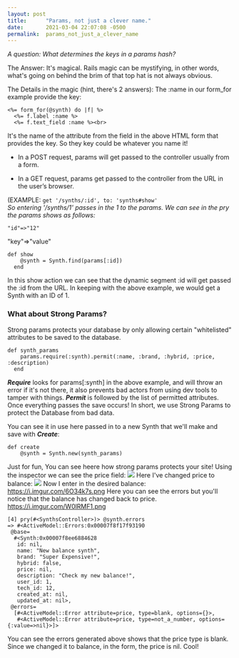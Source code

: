 ```yaml
---
layout: post
title:      "Params, not just a clever name."
date:       2021-03-04 22:07:08 -0500
permalink:  params_not_just_a_clever_name
---
```


*A question: What determines the keys in a params hash?*

The Answer: It's magical. Rails magic can be mystifying, in other words, what's going on behind the brim of that top hat is not always obvious. 

The Details in the magic (hint, there's 2 answers): 
The :name in our form_for example provide the key:
```
<%= form_for(@synth) do |f| %>
  <%= f.label :name %>
  <%= f.text_field :name %><br>
```
It's the name of the attribute from the field in the above HTML form that provides the key. So they key could be whatever you name it!

* In a POST request, params will get passed to the controller usually from a form.


* In a GET request, params get passed to the controller from the URL in the user’s browser.<br>

(EXAMPLE: `get '/synths/:id', to: 'synths#show'` <br>
*So entering '/synths/1' passes in the 1 to the params. We can see in the pry the params shows as follows:*
```
"id"=>"12"
```
"key"=>"value"
```
def show
    @synth = Synth.find(params[:id])
  end
```

In this show action we can see that the dynamic segment :id will get passed the :id from the URL. In keeping with the above example, we would get a Synth with an ID of 1.



### What about Strong Params?

Strong params protects your database by only allowing certain "whitelisted" attributes to be saved to the database.

```
def synth_params
    params.require(:synth).permit(:name, :brand, :hybrid, :price, :description)
  end
```

***Require*** looks for params[:synth] in the above example, and will throw an error if it's not there, it also prevents bad actors from using dev tools to tamper with things. ***Permit*** is followed by the list of permitted attributes. Once everything passes the save occurs! In short, we use Strong Params to protect the Database from bad data. 

You can see it in use here passed in to a new Synth that we'll make and save with ***Create***:
```
def create
    @synth = Synth.new(synth_params)
```

Just for fun, You can see heere how strong params protects your site!
Using the inspector we can see the price field:
![](https://i.imgur.com/wJMpA8c.png)
Here I've changed price to balance:
![](https://i.imgur.com/9uY7fPj.png)
Now I enter in the desired balance:
https://i.imgur.com/6O34k7s.png
Here you can see the errors but you'll notice that the balance has changed back to price.
https://i.imgur.com/W0lRMF1.png

```
[4] pry(#<SynthsController>)> @synth.errors
=> #<ActiveModel::Errors:0x00007f8f17f93190
 @base=
  #<Synth:0x00007f8ee6884628
   id: nil,
   name: "New balance synth",
   brand: "Super Expensive!",
   hybrid: false,
   price: nil,
   description: "Check my new balance!",
   user_id: 1,
   tech_id: 12,
   created_at: nil,
   updated_at: nil>,
 @errors=
  [#<ActiveModel::Error attribute=price, type=blank, options={}>,
   #<ActiveModel::Error attribute=price, type=not_a_number, options={:value=>nil}>]>
```
You can see the errors generated above shows that the price type is blank. Since we changed it to balance, in the form, the price is nil. Cool!

